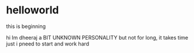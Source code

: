 # helloworld
this is beginning 

hi Im dheeraj 
a BIT UNKNOWN PERSONALITY but not for long, it takes time just i pneed to start and work hard
